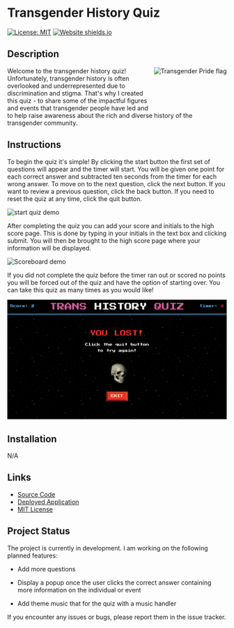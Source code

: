 # Transgender History Quiz

[![License: MIT](https://img.shields.io/badge/License-MIT-yellow.svg)](https://opensource.org/licenses/MIT) [![Website shields.io](https://img.shields.io/website-up-down-green-red/http/shields.io.svg)](http://shields.io/)

## Description 
<img src="https://upload.wikimedia.org/wikipedia/commons/thumb/b/b0/Transgender_Pride_flag.svg/1200px-Transgender_Pride_flag.svg.png" align="right" height="100" width="auto" alt="Transgender Pride flag" />

Welcome to the transgender history quiz! Unfortunately, transgender history is often overlooked and underrepresented due to discrimination and stigma. That's why I created this quiz - to share some of the impactful figures and events that transgender people have led and to help raise awareness about the rich and diverse history of the transgender community.

## Instructions 

To begin the quiz it's simple! By clicking the start button the first set of questions will appear and the timer will start. You will be given one point for each correct answer and subtracted ten seconds from the timer for each wrong answer. To move on to the next question, click the next button. If you want to review a previous question, click the back button. If you need to reset the quiz at any time, click the quit button. 

![start quiz demo](assets/readme%20assets/start%20quiz.gif)

After completing the quiz you can add your score and initials to the high score page. This is done by typing in your initials in the text box and clicking submit. You will then be brought to the high score page where your information will be displayed.  

![Scoreboard demo](assets/readme%20assets/winner%20page.gif)

If you did not complete the quiz before the timer ran out or scored no points you will be forced out of the quiz and have the option of starting over. You can take this quiz as many times as you would like! 

![User lost page](assets/readme%20assets/loser%20page.png)
## Installation 

N/A

## Links

- [Source Code](https://github.com/Gatewayss/gage-api-quiz)
- [Deployed Application](https://gatewayss.github.io/gage-api-quiz/)
- [MIT License](https://choosealicense.com/licenses/mit/)
## Project Status 

The project is currently in development. I am working on the following planned features:

- Add more questions 

- Display a popup once the user clicks the correct answer containing more information on the individual or event

- Add theme music that for the quiz with a music handler 

If you encounter any issues or bugs, please report them in the issue tracker.